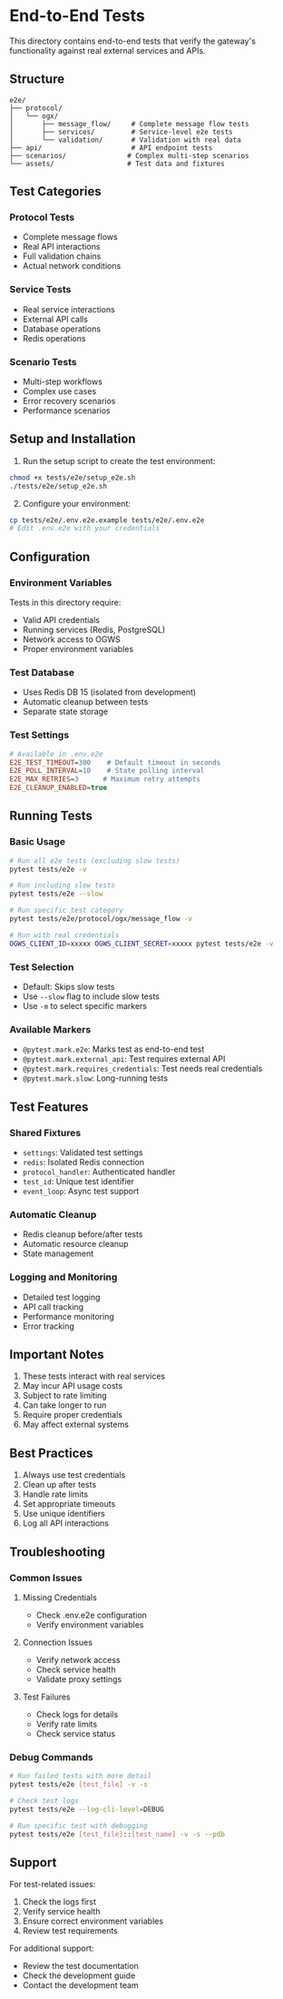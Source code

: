 # End-to-End Tests

This directory contains end-to-end tests that verify the gateway's functionality against real external services and APIs.

## Structure

```
e2e/
├── protocol/
│   └── ogx/
│       ├── message_flow/     # Complete message flow tests
│       ├── services/         # Service-level e2e tests
│       └── validation/       # Validation with real data
├── api/                      # API endpoint tests
├── scenarios/               # Complex multi-step scenarios
└── assets/                  # Test data and fixtures
```

## Test Categories

### Protocol Tests
- Complete message flows
- Real API interactions
- Full validation chains
- Actual network conditions

### Service Tests
- Real service interactions
- External API calls
- Database operations
- Redis operations

### Scenario Tests
- Multi-step workflows
- Complex use cases
- Error recovery scenarios
- Performance scenarios

## Setup and Installation

1. Run the setup script to create the test environment:
```bash
chmod +x tests/e2e/setup_e2e.sh
./tests/e2e/setup_e2e.sh
```

2. Configure your environment:
```bash
cp tests/e2e/.env.e2e.example tests/e2e/.env.e2e
# Edit .env.e2e with your credentials
```

## Configuration

### Environment Variables
Tests in this directory require:
- Valid API credentials
- Running services (Redis, PostgreSQL)
- Network access to OGWS
- Proper environment variables

### Test Database
- Uses Redis DB 15 (isolated from development)
- Automatic cleanup between tests
- Separate state storage

### Test Settings
```ini
# Available in .env.e2e
E2E_TEST_TIMEOUT=300    # Default timeout in seconds
E2E_POLL_INTERVAL=10    # State polling interval
E2E_MAX_RETRIES=3      # Maximum retry attempts
E2E_CLEANUP_ENABLED=true
```

## Running Tests

### Basic Usage
```bash
# Run all e2e tests (excluding slow tests)
pytest tests/e2e -v

# Run including slow tests
pytest tests/e2e --slow

# Run specific test category
pytest tests/e2e/protocol/ogx/message_flow -v

# Run with real credentials
OGWS_CLIENT_ID=xxxxx OGWS_CLIENT_SECRET=xxxxx pytest tests/e2e -v
```

### Test Selection
- Default: Skips slow tests
- Use `--slow` flag to include slow tests
- Use `-m` to select specific markers

### Available Markers
- `@pytest.mark.e2e`: Marks test as end-to-end test
- `@pytest.mark.external_api`: Test requires external API
- `@pytest.mark.requires_credentials`: Test needs real credentials
- `@pytest.mark.slow`: Long-running tests

## Test Features

### Shared Fixtures
- `settings`: Validated test settings
- `redis`: Isolated Redis connection
- `protocol_handler`: Authenticated handler
- `test_id`: Unique test identifier
- `event_loop`: Async test support

### Automatic Cleanup
- Redis cleanup before/after tests
- Automatic resource cleanup
- State management

### Logging and Monitoring
- Detailed test logging
- API call tracking
- Performance monitoring
- Error tracking

## Important Notes

1. These tests interact with real services
2. May incur API usage costs
3. Subject to rate limiting
4. Can take longer to run
5. Require proper credentials
6. May affect external systems

## Best Practices

1. Always use test credentials
2. Clean up after tests
3. Handle rate limits
4. Set appropriate timeouts
5. Use unique identifiers
6. Log all API interactions

## Troubleshooting

### Common Issues
1. Missing Credentials
   - Check .env.e2e configuration
   - Verify environment variables

2. Connection Issues
   - Verify network access
   - Check service health
   - Validate proxy settings

3. Test Failures
   - Check logs for details
   - Verify rate limits
   - Check service status

### Debug Commands
```bash
# Run failed tests with more detail
pytest tests/e2e [test_file] -v -s

# Check test logs
pytest tests/e2e --log-cli-level=DEBUG

# Run specific test with debugging
pytest tests/e2e [test_file]::[test_name] -v -s --pdb
```

## Support

For test-related issues:
1. Check the logs first
2. Verify service health
3. Ensure correct environment variables
4. Review test requirements

For additional support:
- Review the test documentation
- Check the development guide
- Contact the development team 
